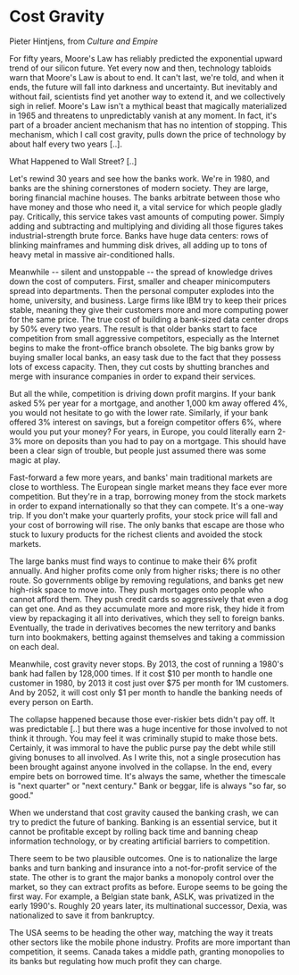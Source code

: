 # Cost Gravity

Pieter Hintjens, from *Culture and Empire*

For fifty years, Moore's Law has reliably predicted the exponential
upward trend of our silicon future. Yet every now and then, technology
tabloids warn that Moore's Law is about to end. It can't last, we're
told, and when it ends, the future will fall into darkness and
uncertainty. But inevitably and without fail, scientists find yet
another way to extend it, and we collectively sigh in relief. Moore's
Law isn't a mythical beast that magically materialized in 1965 and
threatens to unpredictably vanish at any moment. In fact, it's part of
a broader ancient mechanism that has no intention of stopping. This
mechanism, which I call cost gravity, pulls down the price of
technology by about half every two years [..].

What Happened to Wall Street? [..]

Let's rewind 30 years and see how the banks work. We're in 1980, and
banks are the shining cornerstones of modern society. They are large,
boring financial machine houses. The banks arbitrate between those who
have money and those who need it, a vital service for which people
gladly pay. Critically, this service takes vast amounts of computing
power. Simply adding and subtracting and multiplying and dividing all
those figures takes industrial-strength brute force. Banks have huge
data centers: rows of blinking mainframes and humming disk drives, all
adding up to tons of heavy metal in massive air-conditioned halls.

Meanwhile -- silent and unstoppable -- the spread of knowledge drives
down the cost of computers. First, smaller and cheaper minicomputers
spread into departments. Then the personal computer explodes into the
home, university, and business. Large firms like IBM try to keep their
prices stable, meaning they give their customers more and more
computing power for the same price. The true cost of building a
bank-sized data center drops by 50% every two years. The result is
that older banks start to face competition from small aggressive
competitors, especially as the Internet begins to make the
front-office branch obsolete. The big banks grow by buying smaller
local banks, an easy task due to the fact that they possess lots of
excess capacity. Then, they cut costs by shutting branches and merge
with insurance companies in order to expand their services.

But all the while, competition is driving down profit margins. If your
bank asked 5% per year for a mortgage, and another 1,000 km away
offered 4%, you would not hesitate to go with the lower
rate. Similarly, if your bank offered 3% interest on savings, but a
foreign competitor offers 6%, where would you put your money? For
years, in Europe, you could literally earn 2-3% more on deposits than
you had to pay on a mortgage. This should have been a clear sign of
trouble, but people just assumed there was some magic at play.

Fast-forward a few more years, and banks' main traditional markets are
close to worthless. The European single market means they face ever
more competition. But they're in a trap, borrowing money from the
stock markets in order to expand internationally so that they can
compete.  It's a one-way trip. If you don't make your quarterly
profits, your stock price will fall and your cost of borrowing will
rise. The only banks that escape are those who stuck to luxury
products for the richest clients and avoided the stock markets.

The large banks must find ways to continue to make their 6% profit
annually. And higher profits come only from higher risks; there is no
other route. So governments oblige by removing regulations, and banks
get new high-risk space to move into. They push mortgages onto people
who cannot afford them. They push credit cards so aggressively that
even a dog can get one. And as they accumulate more and more risk,
they hide it from view by repackaging it all into derivatives, which
they sell to foreign banks. Eventually, the trade in derivatives
becomes the new territory and banks turn into bookmakers, betting
against themselves and taking a commission on each deal.

Meanwhile, cost gravity never stops. By 2013, the cost of running a
1980's bank had fallen by 128,000 times. If it cost $10 per month to
handle one customer in 1980, by 2013 it cost just over $75 per month
for 1M customers. And by 2052, it will cost only $1 per month to
handle the banking needs of every person on Earth.

The collapse happened because those ever-riskier bets didn't pay off.
It was predictable [..] but there was a huge incentive for those
involved to not think it through. You may feel it was criminally
stupid to make those bets. Certainly, it was immoral to have the
public purse pay the debt while still giving bonuses to all
involved. As I write this, not a single prosecution has been brought
against anyone involved in the collapse. In the end, every empire bets
on borrowed time. It's always the same, whether the timescale is "next
quarter" or "next century." Bank or beggar, life is always "so far, so
good."

When we understand that cost gravity caused the banking crash, we can
try to predict the future of banking. Banking is an essential service,
but it cannot be profitable except by rolling back time and banning
cheap information technology, or by creating artificial barriers to
competition.

There seem to be two plausible outcomes. One is to nationalize the
large banks and turn banking and insurance into a not-for-profit
service of the state. The other is to grant the major banks a monopoly
control over the market, so they can extract profits as before. Europe
seems to be going the first way. For example, a Belgian state bank,
ASLK, was privatized in the early 1990's. Roughly 20 years later, its
multinational successor, Dexia, was nationalized to save it from
bankruptcy.

The USA seems to be heading the other way, matching the way it treats
other sectors like the mobile phone industry. Profits are more
important than competition, it seems. Canada takes a middle path,
granting monopolies to its banks but regulating how much profit they
can charge.













